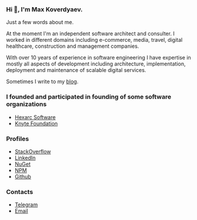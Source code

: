 ### Hi 👋, I'm Max Koverdyaev.
Just a few words about me.

At the moment I'm an independent software architect and consulter. I worked in different domains including 
e-commerce, media, travel, digital healthcare, construction and management companies.

With over 10 years of experience in software engineering I have expertise in mostly all aspects
of development including architecture, implementation, deployment and maintenance of scalable digital services.

Sometimes I write to my [blog](https://shadeglare.medium.com).

### I founded and participated in founding of some software organizations
* [Hexarc Software](https://github.com/hexarc-software)
* [Knyte Foundation](https://github.com/knyte-foundation)

### Profiles
* [StackOverflow](https://stackoverflow.com/users/334904/shadeglare)
* [LinkedIn](https://www.linkedin.com/in/max-koverdyaev-10aa9a21)
* [NuGet](https://www.nuget.org/profiles/shadeglare)
* [NPM](https://www.npmjs.com/~shadeglare)
* [Github](https://github.com/shadeglare)

### Contacts
* [Telegram](https://t.me/shadeglare)
* [Email](mailto:shadeglare@gmail.com)
